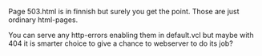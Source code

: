 Page 503.html is in finnish but surely you get the point. Those are just ordinary html-pages.

You can serve any http-errors enabling them in default.vcl but maybe with 404 it is smarter choice to give a chance to webserver to do its job?
